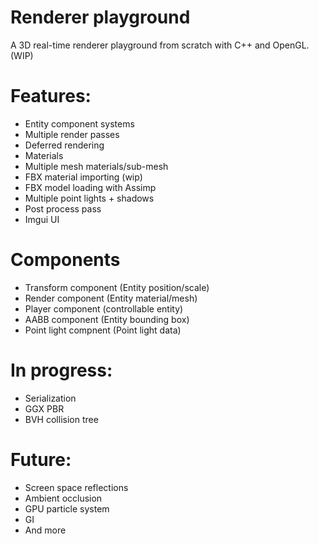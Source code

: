 # Renderer playground
A 3D real-time renderer playground from scratch with C++ and OpenGL. (WIP)

# Features:

- Entity component systems
- Multiple render passes
- Deferred rendering
- Materials
- Multiple mesh materials/sub-mesh
- FBX material importing (wip) 
- FBX model loading with Assimp
- Multiple point lights + shadows
- Post process pass
- Imgui UI

# Components

- Transform component (Entity position/scale)
- Render component (Entity material/mesh)
- Player component (controllable entity)
- AABB component (Entity bounding box)
- Point light compnent (Point light data)

# In progress:

- Serialization
- GGX PBR
- BVH collision tree

# Future:

- Screen space reflections
- Ambient occlusion
- GPU particle system
- GI
- And more

